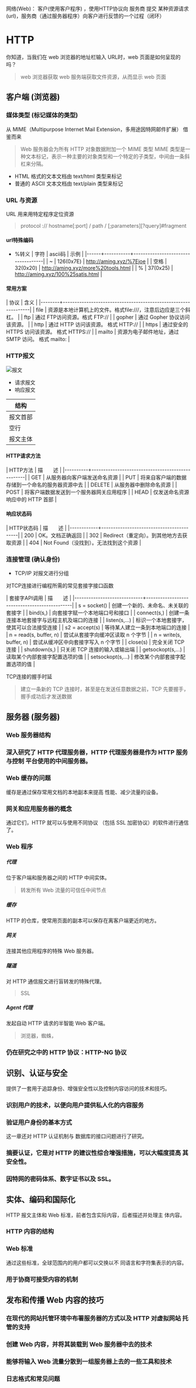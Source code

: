 
网络(Web)： 客户(使用客户程序) ，使用HTTP协议向 服务商 提交 某种资源请求(url)，服务商（通过服务器程序）向客户进行反馈的一个过程（闭环）

# HTTP
你知道，当我们在 web 浏览器的地址栏输入 URL时，web 页面是如何呈现的吗？
> web 浏览器获取 web 服务端获取文件资源，从而显示 web 页面



## 客户端 (浏览器)
### 媒体类型 (标记媒体的类型)
从 MIME（Multipurpose Internet Mail Extension，多用途因特网邮件扩展） 借鉴而来

> Web 服务器会为所有 HTTP 对象数据附加一个 MIME 类型
> MIME 类型是一种文本标记，表示一种主要的对象类型和一个特定的子类型，中间由一条斜杠来分隔。

- HTML 格式的文本文档由 text/html 类型来标记
- 普通的 ASCII 文本文档由 text/plain 类型来标记

### URL 与资源
URL 用来用特定程序定位资源
>protocol :// hostname[:port] / path / [;parameters][?query]#fragment

#### url特殊编码
- %转义 
| 字符 |   ascii码 | 示例                               |
|------+-----------+------------------------------------|
| ~    | 126(0x7E) | http://aming.xyz/%7Ejoe            |
| 空格 |  32(0x20) | http://aming.xyz/more%20tools.html |
| %    |  37(0x25) | http://aming.xyz/100%25satis.html  |
 
#### 常用方案
| 协议   | 含义                                                           |
|--------+----------------------------------------------------------------|
| file   | 资源是本地计算机上的文件。格式file:///，注意后边应是三个斜杠。 |
| ftp    | 通过 FTP访问资源。格式 FTP://                                  |
| gopher | 通过 Gopher 协议访问该资源。                                   |
| http   | 通过 HTTP 访问该资源。 格式 HTTP://                            |
| https  | 通过安全的 HTTPS 访问该资源。 格式 HTTPS://                    |
| mailto | 资源为电子邮件地址，通过 SMTP 访问。 格式 mailto:              |

### HTTP报文
![报文](images/baowen.jpg) 

- 请求报文
- 响应报文

| 结构     |
|----------|
| 报文首部 |
| 空行     |
| 报文主体 |


#### HTTP请求方法
| HTTP方法 | 描　　述                                         |
|----------+--------------------------------------------------|
| GET      | 从服务器向客户端发送命名资源                     |
| PUT      | 将来自客户端的数据存储到一个命名的服务器资源中去 |
| DELETE   | 从服务器中删除命名资源                           |
| POST     | 将客户端数据发送到一个服务器网关应用程序         |
| HEAD     | 仅发送命名资源响应中的 HTTP 首部                 |
#### 响应状态码
| HTTP状态码 | 描　　述                                 |
|------------+------------------------------------------|
|        200 | OK。文档正确返回                         |
|        302 | Redirect（重定向）。到其他地方去获取资源 |
|        404 | Not Found（没找到）。无法找到这个资源    |


### 连接管理 (确认身份)

- TCP/IP 对报文进行分组

对TCP连接进行编程所需的常见套接字接口函数

| 套接字API调用               | 描　　述                                     |
|-----------------------------+----------------------------------------------|
| s = socket(<parameters>)    | 创建一个新的、未命名、未关联的套接字         |
| bind(s,<local IP:port>)     | 向套接字赋一个本地端口号和接口               |
| connect(s,<remote IP:port>) | 创建一条连接本地套接字与远程主机及端口的连接 |
| listen(s,...)               | 标识一个本地套接字，使其可以合法接受连接     |
| s2 = accept(s)              | 等待某人建立一条到本地端口的连接             |
| n = read(s, buffer, n)      | 尝试从套接字向缓冲区读取 n 个字节            |
| n = write(s, buffer, n)     | 尝试从缓冲区中向套接字写入 n 个字节          |
| close(s)                    | 完全关闭 TCP 连接                            |
| shutdown(s,<side>)          | 只关闭 TCP 连接的输入或输出端                |
| getsockopt(s,...)           | 读取某个内部套接字配置选项的值               |
| setsockopt(s,...)           | 修改某个内部套接字配置选项的值               |

TCP连接的握手时延
> 建立一条新的 TCP 连接时，甚至是在发送任意数据之前，TCP 先要握手，握手成功后才发送数据


## 服务器 (服务器)
### Web 服务器结构
### 深入研究了 HTTP 代理服务器，HTTP 代理服务器是作为 HTTP 服务与控制 平台使用的中间服务器。 
### Web 缓存的问题
缓存是通过保存常用文档的本地副本来提高 性能、减少流量的设备。 
### 网关和应用服务器的概念
通过它们，HTTP 就可以与使用不同协议 （包括 SSL 加密协议）的软件进行通信了。 
### Web 程序
##### 代理 
 位于客户端和服务器之间的 HTTP 中间实体。
> 转发所有 Web 流量的可信任中间节点
##### 缓存 
HTTP 的仓库，使常用页面的副本可以保存在离客户端更近的地方。 
##### 网关 
连接其他应用程序的特殊 Web 服务器。 
##### 隧道 
对 HTTP 通信报文进行盲转发的特殊代理。 
> SSL
##### Agent 代理 
发起自动 HTTP 请求的半智能 Web 客户端。
> 浏览器，蜘蛛，


### 仍在研究之中的 HTTP 协议：HTTP-NG 协议
## 识别、认证与安全 
提供了一套用于追踪身份、增强安全性以及控制内容访问的技术和技巧。 
### 识别用户的技术，以便向用户提供私人化的内容服务
### 验证用户身份的基本方式
这一章还对 HTTP 认证机制与 数据库的接口问题进行了研究。 
### 摘要认证，它是对 HTTP 的建议性综合增强措施，可以大幅度提高 其安全性。 
### 因特网的密码体系、数字证书以及 SSL。
## 实体、编码和国际化 
HTTP 报文主体和 Web 标准，前者包含实际内容，后者描述并处理主 体内容。
### HTTP 内容的结构
###  Web 标准
通过这些标准，全球范围内的用户都可以交换以不 同语言和字符集表示的内容。 
### 用于协商可接受内容的机制
## 发布和传播 Web 内容的技巧
### 在现代的网站托管环境中布署服务器的方式以及 HTTP 对虚拟网站 托管的支持
### 创建 Web 内容，并将其装载到 Web 服务器中去的技术
### 能够将输入 Web 流量分散到一组服务器上去的一些工具和技术
### 日志格式和常见问题
